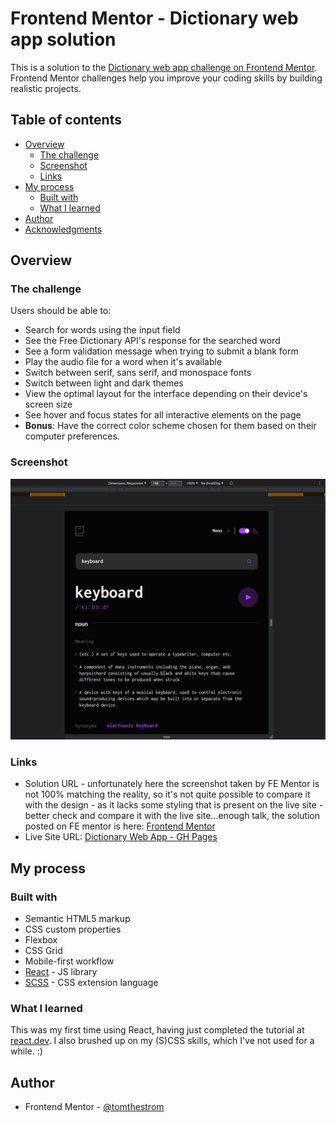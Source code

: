 # Frontend Mentor - Dictionary web app solution

This is a solution to the [Dictionary web app challenge on Frontend Mentor](https://www.frontendmentor.io/challenges/dictionary-web-app-h5wwnyuKFL). Frontend Mentor challenges help you improve your coding skills by building realistic projects. 

## Table of contents

- [Overview](#overview)
  - [The challenge](#the-challenge)
  - [Screenshot](#screenshot)
  - [Links](#links)
- [My process](#my-process)
  - [Built with](#built-with)
  - [What I learned](#what-i-learned)
- [Author](#author)
- [Acknowledgments](#acknowledgments)


## Overview

### The challenge

Users should be able to:

- Search for words using the input field
- See the Free Dictionary API's response for the searched word
- See a form validation message when trying to submit a blank form
- Play the audio file for a word when it's available
- Switch between serif, sans serif, and monospace fonts
- Switch between light and dark themes
- View the optimal layout for the interface depending on their device's screen size
- See hover and focus states for all interactive elements on the page
- **Bonus**: Have the correct color scheme chosen for them based on their computer preferences.
### Screenshot

![](./app-scr-shot-768-dark-mode-mono.png)

### Links

- Solution URL - unfortunately here the screenshot taken by FE Mentor is not 100% matching the reality, so it's not quite possible to compare it with the design - as it lacks some styling that is present on the live site - better check and compare it with the live site...enough talk, the solution posted on FE mentor is here: [Frontend Mentor](https://www.frontendmentor.io/solutions/dictionary-web-app-react-XJjzcyUarm)
- Live Site URL: [Dictionary Web App - GH Pages](https://tomthestrom.github.io/fe-mentor-dictionary/)

## My process

### Built with

- Semantic HTML5 markup
- CSS custom properties
- Flexbox
- CSS Grid
- Mobile-first workflow
- [React](https://reactjs.org/) - JS library
- [SCSS](https://sass-lang.com/) - CSS extension language


### What I learned

This was my first time using React, having just completed the tutorial at [react.dev](https://react.dev/learn). I also brushed up on my (S)CSS skills, which I've not used for a while. :)


## Author

- Frontend Mentor - [@tomthestrom](https://www.frontendmentor.io/profile/tomthestrom)
